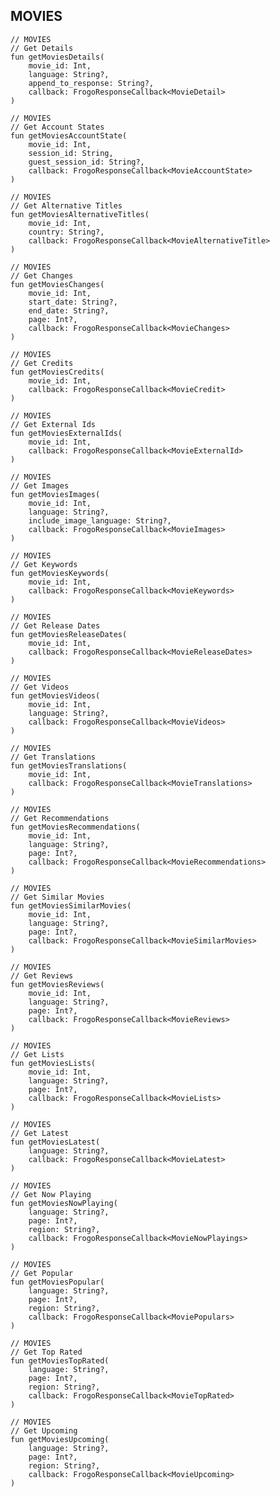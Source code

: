 ## MOVIES

    // MOVIES
    // Get Details
    fun getMoviesDetails(
        movie_id: Int,
        language: String?,
        append_to_response: String?,
        callback: FrogoResponseCallback<MovieDetail>
    )

    // MOVIES
    // Get Account States
    fun getMoviesAccountState(
        movie_id: Int,
        session_id: String,
        guest_session_id: String?,
        callback: FrogoResponseCallback<MovieAccountState>
    )

    // MOVIES
    // Get Alternative Titles
    fun getMoviesAlternativeTitles(
        movie_id: Int,
        country: String?,
        callback: FrogoResponseCallback<MovieAlternativeTitle>
    )

    // MOVIES
    // Get Changes
    fun getMoviesChanges(
        movie_id: Int,
        start_date: String?,
        end_date: String?,
        page: Int?,
        callback: FrogoResponseCallback<MovieChanges>
    )

    // MOVIES
    // Get Credits
    fun getMoviesCredits(
        movie_id: Int,
        callback: FrogoResponseCallback<MovieCredit>
    )

    // MOVIES
    // Get External Ids
    fun getMoviesExternalIds(
        movie_id: Int,
        callback: FrogoResponseCallback<MovieExternalId>
    )

    // MOVIES
    // Get Images
    fun getMoviesImages(
        movie_id: Int,
        language: String?,
        include_image_language: String?,
        callback: FrogoResponseCallback<MovieImages>
    )

    // MOVIES
    // Get Keywords
    fun getMoviesKeywords(
        movie_id: Int,
        callback: FrogoResponseCallback<MovieKeywords>
    )

    // MOVIES
    // Get Release Dates
    fun getMoviesReleaseDates(
        movie_id: Int,
        callback: FrogoResponseCallback<MovieReleaseDates>
    )

    // MOVIES
    // Get Videos
    fun getMoviesVideos(
        movie_id: Int,
        language: String?,
        callback: FrogoResponseCallback<MovieVideos>
    )

    // MOVIES
    // Get Translations
    fun getMoviesTranslations(
        movie_id: Int,
        callback: FrogoResponseCallback<MovieTranslations>
    )

    // MOVIES
    // Get Recommendations
    fun getMoviesRecommendations(
        movie_id: Int,
        language: String?,
        page: Int?,
        callback: FrogoResponseCallback<MovieRecommendations>
    )

    // MOVIES
    // Get Similar Movies
    fun getMoviesSimilarMovies(
        movie_id: Int,
        language: String?,
        page: Int?,
        callback: FrogoResponseCallback<MovieSimilarMovies>
    )

    // MOVIES
    // Get Reviews
    fun getMoviesReviews(
        movie_id: Int,
        language: String?,
        page: Int?,
        callback: FrogoResponseCallback<MovieReviews>
    )

    // MOVIES
    // Get Lists
    fun getMoviesLists(
        movie_id: Int,
        language: String?,
        page: Int?,
        callback: FrogoResponseCallback<MovieLists>
    )

    // MOVIES
    // Get Latest
    fun getMoviesLatest(
        language: String?,
        callback: FrogoResponseCallback<MovieLatest>
    )

    // MOVIES
    // Get Now Playing
    fun getMoviesNowPlaying(
        language: String?,
        page: Int?,
        region: String?,
        callback: FrogoResponseCallback<MovieNowPlayings>
    )

    // MOVIES
    // Get Popular
    fun getMoviesPopular(
        language: String?,
        page: Int?,
        region: String?,
        callback: FrogoResponseCallback<MoviePopulars>
    )

    // MOVIES
    // Get Top Rated
    fun getMoviesTopRated(
        language: String?,
        page: Int?,
        region: String?,
        callback: FrogoResponseCallback<MovieTopRated>
    )

    // MOVIES
    // Get Upcoming
    fun getMoviesUpcoming(
        language: String?,
        page: Int?,
        region: String?,
        callback: FrogoResponseCallback<MovieUpcoming>
    )

